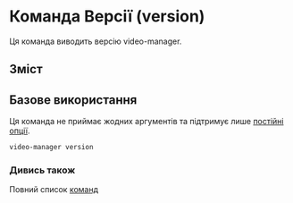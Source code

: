 # Команда Версії (version)

Ця команда виводить версію video-manager.

## Зміст

<!--toc:start-->
<!-- - [Базове використання](#базове-використання) -->
<!-- - [Дивись також](#дивись-також) -->
<!--toc:end-->

## Базове використання

Ця команда не приймає жодних аргументів та підтримує лише [постійні опції](./index.md#_2).

```sh
video-manager version
```

### Дивись також

Повний список [команд](./index.md)
